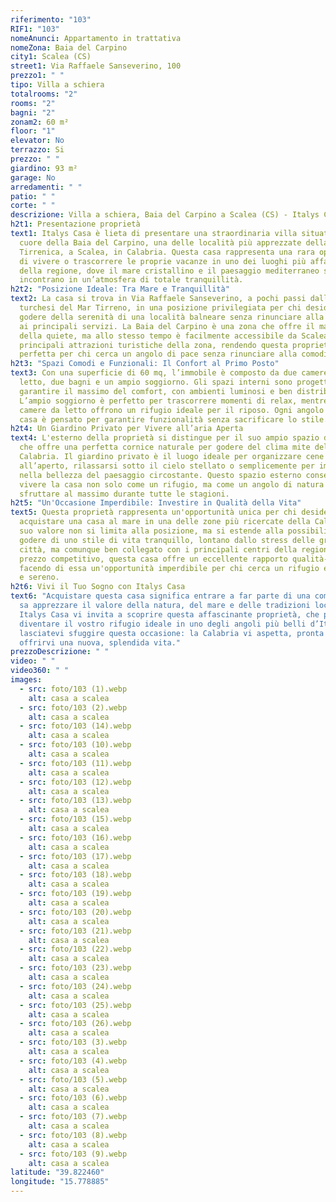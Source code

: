 ```yaml
---
riferimento: "103"
RIF1: "103"
nomeAnunci: Appartamento in trattativa
nomeZona: Baia del Carpino
city1: Scalea (CS)
street1: Via Raffaele Sanseverino, 100
prezzo1: " "
tipo: Villa a schiera
totalrooms: "2"
rooms: "2"
bagni: "2"
zonam2: 60 m²
floor: "1"
elevator: No
terrazzo: Si
prezzo: " "
giardino: 93 m²
garage: No
arredamenti: " "
patio: " "
corte: " "
descrizione: Villa a schiera, Baia del Carpino a Scalea (CS) - Italys Casa
h2t1: Presentazione proprietà
text1: Italys Casa è lieta di presentare una straordinaria villa situata nel
  cuore della Baia del Carpino, una delle località più apprezzate della Costa
  Tirrenica, a Scalea, in Calabria. Questa casa rappresenta una rara opportunità
  di vivere o trascorrere le proprie vacanze in uno dei luoghi più affascinanti
  della regione, dove il mare cristallino e il paesaggio mediterraneo si
  incontrano in un’atmosfera di totale tranquillità.
h2t2: "Posizione Ideale: Tra Mare e Tranquillità"
text2: La casa si trova in Via Raffaele Sanseverino, a pochi passi dalle acque
  turchesi del Mar Tirreno, in una posizione privilegiata per chi desidera
  godere della serenità di una località balneare senza rinunciare alla vicinanza
  ai principali servizi. La Baia del Carpino è una zona che offre il massimo
  della quiete, ma allo stesso tempo è facilmente accessibile da Scalea e dalle
  principali attrazioni turistiche della zona, rendendo questa proprietà
  perfetta per chi cerca un angolo di pace senza rinunciare alla comodità.
h2t3: "Spazi Comodi e Funzionali: Il Confort al Primo Posto"
text3: Con una superficie di 60 mq, l’immobile è composto da due camere da
  letto, due bagni e un ampio soggiorno. Gli spazi interni sono progettati per
  garantire il massimo del comfort, con ambienti luminosi e ben distribuiti.
  L’ampio soggiorno è perfetto per trascorrere momenti di relax, mentre le
  camere da letto offrono un rifugio ideale per il riposo. Ogni angolo della
  casa è pensato per garantire funzionalità senza sacrificare lo stile.
h2t4: Un Giardino Privato per Vivere all’aria Aperta
text4: L'esterno della proprietà si distingue per il suo ampio spazio di 95 mq,
  che offre una perfetta cornice naturale per godere del clima mite della
  Calabria. Il giardino privato è il luogo ideale per organizzare cene
  all’aperto, rilassarsi sotto il cielo stellato o semplicemente per immergersi
  nella bellezza del paesaggio circostante. Questo spazio esterno consente di
  vivere la casa non solo come un rifugio, ma come un angolo di natura da
  sfruttare al massimo durante tutte le stagioni.
h2t5: "Un'Occasione Imperdibile: Investire in Qualità della Vita"
text5: Questa proprietà rappresenta un'opportunità unica per chi desidera
  acquistare una casa al mare in una delle zone più ricercate della Calabria. Il
  suo valore non si limita alla posizione, ma si estende alla possibilità di
  godere di uno stile di vita tranquillo, lontano dallo stress delle grandi
  città, ma comunque ben collegato con i principali centri della regione. Con un
  prezzo competitivo, questa casa offre un eccellente rapporto qualità-prezzo,
  facendo di essa un'opportunità imperdibile per chi cerca un rifugio esclusivo
  e sereno.
h2t6: Vivi il Tuo Sogno con Italys Casa
text6: "Acquistare questa casa significa entrare a far parte di una comunità che
  sa apprezzare il valore della natura, del mare e delle tradizioni locali.
  Italys Casa vi invita a scoprire questa affascinante proprietà, che potrebbe
  diventare il vostro rifugio ideale in uno degli angoli più belli d’Italia. Non
  lasciatevi sfuggire questa occasione: la Calabria vi aspetta, pronta a
  offrirvi una nuova, splendida vita."
prezzoDescrizione: " "
video: " "
video360: " "
images:
  - src: foto/103 (1).webp
    alt: casa a scalea
  - src: foto/103 (2).webp
    alt: casa a scalea
  - src: foto/103 (14).webp
    alt: casa a scalea
  - src: foto/103 (10).webp
    alt: casa a scalea
  - src: foto/103 (11).webp
    alt: casa a scalea
  - src: foto/103 (12).webp
    alt: casa a scalea
  - src: foto/103 (13).webp
    alt: casa a scalea
  - src: foto/103 (15).webp
    alt: casa a scalea
  - src: foto/103 (16).webp
    alt: casa a scalea
  - src: foto/103 (17).webp
    alt: casa a scalea
  - src: foto/103 (18).webp
    alt: casa a scalea
  - src: foto/103 (19).webp
    alt: casa a scalea
  - src: foto/103 (20).webp
    alt: casa a scalea
  - src: foto/103 (21).webp
    alt: casa a scalea
  - src: foto/103 (22).webp
    alt: casa a scalea
  - src: foto/103 (23).webp
    alt: casa a scalea
  - src: foto/103 (24).webp
    alt: casa a scalea
  - src: foto/103 (25).webp
    alt: casa a scalea
  - src: foto/103 (26).webp
    alt: casa a scalea
  - src: foto/103 (3).webp
    alt: casa a scalea
  - src: foto/103 (4).webp
    alt: casa a scalea
  - src: foto/103 (5).webp
    alt: casa a scalea
  - src: foto/103 (6).webp
    alt: casa a scalea
  - src: foto/103 (7).webp
    alt: casa a scalea
  - src: foto/103 (8).webp
    alt: casa a scalea
  - src: foto/103 (9).webp
    alt: casa a scalea
latitude: "39.822460"
longitude: "15.778885"
---
```

